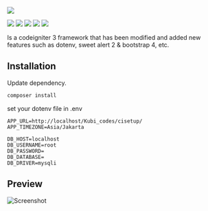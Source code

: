 
![](https://github.com/kubi-codes/cisetup/blob/master/assets/img/kubicode_logo.png)


![](https://img.shields.io/github/stars/kubi-codes/cisetup) ![](https://img.shields.io/github/forks/kubi-codes/cisetup) ![](https://img.shields.io/github/tag/kubi-codes/cisetup) ![](https://img.shields.io/github/release/kubi-codes/cisetup) ![](https://img.shields.io/github/issues/pandaokubi-codes/cisetup)

Is a codeigniter 3 framework that has been modified and added new features such as dotenv, sweet alert 2 & bootstrap 4, etc.

## Installation

Update dependency.

```bash
composer install
```

set your dotenv file in .env
```dotenv
APP_URL=http://localhost/Kubi_codes/cisetup/
APP_TIMEZONE=Asia/Jakarta

DB_HOST=localhost
DB_USERNAME=root
DB_PASSWORD=
DB_DATABASE=
DB_DRIVER=mysqli
```

## Preview
![Screenshot](https://i.ibb.co/q9DLqGN/animate.gif)


